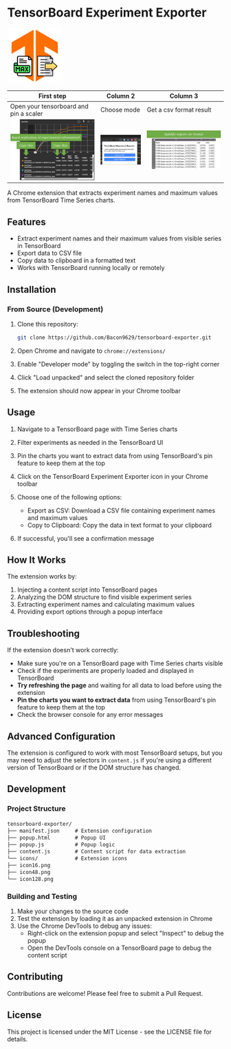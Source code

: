 # TensorBoard Experiment Exporter

![TensorBoard Exporter Logo](icons/icon128.png)

| First step                                 | Column 2                                         | Column 3                       |
|--------------------------------------------|--------------------------------------------------|--------------------------------|
| Open your tensorboard and pin a scaler     | Choose mode                                      | Get a csv format result        |
| ![tensorboard.png](docs%2Ftensorboard.png) | ![tensorboard 2.png](docs%2Ftensorboard%202.png) | ![excel.png](docs%2Fexcel.png) |

A Chrome extension that extracts experiment names and maximum values from TensorBoard Time Series charts.

## Features

- Extract experiment names and their maximum values from visible series in TensorBoard
- Export data to CSV file
- Copy data to clipboard in a formatted text
- Works with TensorBoard running locally or remotely

## Installation

### From Source (Development)

1. Clone this repository:

    ```bash
    git clone https://github.com/Bacon9629/tensorboard-exporter.git
    ```

2. Open Chrome and navigate to `chrome://extensions/`

3. Enable "Developer mode" by toggling the switch in the top-right corner

4. Click "Load unpacked" and select the cloned repository folder

5. The extension should now appear in your Chrome toolbar

## Usage

1. Navigate to a TensorBoard page with Time Series charts

2. Filter experiments as needed in the TensorBoard UI

3. Pin the charts you want to extract data from using TensorBoard's pin feature to keep them at the top

4. Click on the TensorBoard Experiment Exporter icon in your Chrome toolbar

4. Choose one of the following options:
    - Export as CSV: Download a CSV file containing experiment names and maximum values
    - Copy to Clipboard: Copy the data in text format to your clipboard

5. If successful, you'll see a confirmation message

## How It Works

The extension works by:

1. Injecting a content script into TensorBoard pages
2. Analyzing the DOM structure to find visible experiment series
3. Extracting experiment names and calculating maximum values
4. Providing export options through a popup interface

## Troubleshooting

If the extension doesn't work correctly:

- Make sure you're on a TensorBoard page with Time Series charts visible
- Check if the experiments are properly loaded and displayed in TensorBoard
- **Try refreshing the page** and waiting for all data to load before using the extension
- **Pin the charts you want to extract data** from using TensorBoard's pin feature to keep them at the top
- Check the browser console for any error messages

## Advanced Configuration

The extension is configured to work with most TensorBoard setups, but you may need to adjust the selectors
in `content.js` if you're using a different version of TensorBoard or if the DOM structure has changed.

## Development

### Project Structure

   ```text
   tensorboard-exporter/
   ├── manifest.json     # Extension configuration
   ├── popup.html        # Popup UI
   ├── popup.js          # Popup logic
   ├── content.js        # Content script for data extraction
   └── icons/            # Extension icons
   ├── icon16.png
   ├── icon48.png
   └── icon128.png
   ```

### Building and Testing

1. Make your changes to the source code
2. Test the extension by loading it as an unpacked extension in Chrome
3. Use the Chrome DevTools to debug any issues:
    - Right-click on the extension popup and select "Inspect" to debug the popup
    - Open the DevTools console on a TensorBoard page to debug the content script

## Contributing

Contributions are welcome! Please feel free to submit a Pull Request.

## License

This project is licensed under the MIT License - see the LICENSE file for details.

